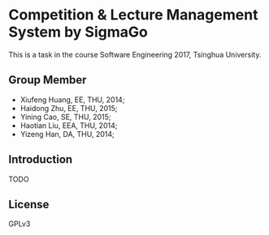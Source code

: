 # Competition & Lecture Management System by SigmaGo
This is a task in the course Software Engineering 2017, Tsinghua University.

## Group Member
* Xiufeng Huang, EE, THU, 2014;
* Haidong Zhu, EE, THU, 2015;
* Yining Cao, SE, THU, 2015;
* Haotian Liu, EEA, THU, 2014;
* Yizeng Han, DA, THU, 2014;

## Introduction
TODO

## License
GPLv3